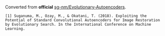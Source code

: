 Converted from **official** [sg-nm/Evolutionary-Autoencoders](https://github.com/sg-nm/Evolutionary-Autoencoders/tree/6c679366113a7a1c09268244aee2b220d4afc730).

```
[1] Suganuma, M., Ozay, M., & Okatani, T. (2018). Exploiting the Potential of Standard Convolutional Autoencoders for Image Restoration by Evolutionary Search. In the International Conference on Machine Learning.
```
